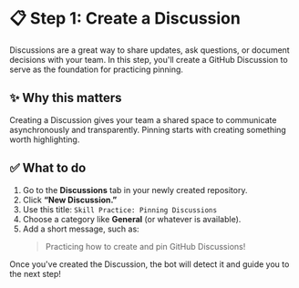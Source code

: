 <!--
  <<< Author notes: Step 1 >>>
  Choose 3-5 steps for your course.
  The first step is always the hardest, so pick something easy!
  Link to docs.github.com for further explanations.
  Encourage users to open new tabs for steps!
-->

# 📋 Step 1: Create a Discussion

Discussions are a great way to share updates, ask questions, or document decisions with your team. In this step, you'll create a GitHub Discussion to serve as the foundation for practicing pinning.

## ✨ Why this matters
Creating a Discussion gives your team a shared space to communicate asynchronously and transparently. Pinning starts with creating something worth highlighting.

## ✅ What to do
1. Go to the **Discussions** tab in your newly created repository.
2. Click **“New Discussion.”**
3. Use this title: `Skill Practice: Pinning Discussions`
4. Choose a category like **General** (or whatever is available).
5. Add a short message, such as:
   > Practicing how to create and pin GitHub Discussions!

Once you've created the Discussion, the bot will detect it and guide you to the next step!
